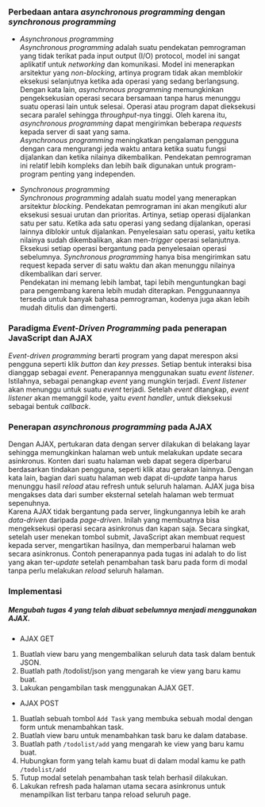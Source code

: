 ### Perbedaan antara _asynchronous programming_ dengan _synchronous programming_
- _Asynchronous programming_ <br>
_Asynchronous programming_ adalah suatu pendekatan pemrograman yang tidak terikat pada input output (I/O) protocol, model ini sangat aplikatif untuk _networking_ dan komunikasi. Model ini menerapkan arsitektur yang _non-blocking_, artinya program tidak akan memblokir eksekusi selanjutnya ketika ada operasi yang sedang berlangsung. Dengan kata lain, _asynchronous programming_ memungkinkan pengeksekusian operasi secara bersamaan tanpa harus menunggu suatu operasi lain untuk selesai. Operasi atau program dapat dieksekusi secara paralel sehingga _throughput_-nya tinggi. Oleh karena itu, _asynchronous programming_ dapat mengirimkan beberapa _requests_ kepada server di saat yang sama. <br>
_Asynchronous programming_ meningkatkan pengalaman pengguna dengan cara mengurangi jeda waktu antara ketika suatu fungsi dijalankan dan ketika nilainya dikembalikan. Pendekatan pemrograman ini relatif lebih kompleks dan lebih baik digunakan untuk program-program penting yang independen.

- _Synchronous programming_ <br>
_Synchronous programming_ adalah suatu model yang menerapkan arsitektur _blocking_. Pendekatan pemrograman ini akan mengikuti alur eksekusi sesuai urutan dan prioritas. Artinya, setiap operasi dijalankan satu per satu. Ketika ada satu operasi yang sedang dijalankan, operasi lainnya diblokir untuk dijalankan. Penyelesaian satu operasi, yaitu ketika nilainya sudah dikembalikan, akan men-_trigger_ operasi selanjutnya. Eksekusi setiap operasi bergantung pada penyelesaian operasi sebelumnya. _Synchronous programming_ hanya bisa mengirimkan satu request kepada server di satu waktu dan akan menunggu nilainya dikembalikan dari server. <br>
Pendekatan ini memang lebih lambat, tapi lebih menguntungkan bagi para pengembang karena lebih mudah diterapkan. Penggunaannya tersedia untuk banyak bahasa pemrograman, kodenya juga akan lebih mudah ditulis dan dimengerti.

### Paradigma _Event-Driven Programming_ pada penerapan JavaScript dan AJAX
_Event-driven programming_ berarti program yang dapat merespon aksi pengguna seperti klik _button_ dan _key presses_. Setiap bentuk interaksi bisa dianggap sebagai _event_. Penerapannya menggunakan suatu _event listener_. Istilahnya, sebagai penangkap _event_ yang mungkin terjadi. _Event listener_ akan menunggu untuk suatu _event_ terjadi. Setelah _event_ ditangkap, _event listener_ akan memanggil kode, yaitu _event handler_, untuk dieksekusi sebagai bentuk _callback_.

### Penerapan _asynchronous programming_ pada AJAX
Dengan AJAX, pertukaran data dengan server dilakukan di belakang layar sehingga memungkinkan halaman web untuk melakukan update secara asinkronus. Konten dari suatu halaman web dapat segera diperbarui berdasarkan tindakan pengguna, seperti klik atau gerakan lainnya. Dengan kata lain, bagian dari suatu halaman web dapat di-_update_ tanpa harus menunggu hasil _reload_ atau refresh untuk seluruh halaman. AJAX juga bisa mengakses data dari sumber eksternal setelah halaman web termuat sepenuhnya. <br>
Karena AJAX tidak bergantung pada server, lingkungannya lebih ke arah _data-driven_ daripada _page-driven_. Inilah yang membuatnya bisa mengeksekusi operasi secara asinkronus dan kapan saja. Secara singkat, setelah user menekan tombol submit, JavaScript akan membuat request kepada server, mengartikan hasilnya, dan memperbarui halaman web secara asinkronus. Contoh penerapannya pada tugas ini adalah to do list yang akan ter-_update_ setelah penambahan task baru pada form di modal tanpa perlu melakukan _reload_ seluruh halaman.

### Implementasi
##### Mengubah tugas 4 yang telah dibuat sebelumnya menjadi menggunakan AJAX.
- AJAX GET
1. Buatlah view baru yang mengembalikan seluruh data task dalam bentuk JSON.
2. Buatlah path /todolist/json yang mengarah ke view yang baru kamu buat.
3. Lakukan pengambilan task menggunakan AJAX GET.
- AJAX POST
1. Buatlah sebuah tombol `Add Task` yang membuka sebuah modal dengan form untuk menambahkan task.
2. Buatlah view baru untuk menambahkan task baru ke dalam database.
3. Buatlah path `/todolist/add` yang mengarah ke view yang baru kamu buat.
4. Hubungkan form yang telah kamu buat di dalam modal kamu ke path `/todolist/add`
5. Tutup modal setelah penambahan task telah berhasil dilakukan.
6. Lakukan refresh pada halaman utama secara asinkronus untuk menampilkan list terbaru tanpa reload seluruh page.
